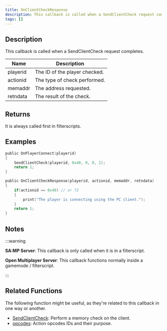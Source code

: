 ```yaml
---
title: OnClientCheckResponse
description: This callback is called when a SendClientCheck request completes
tags: []
---
```


## Description

This callback is called when a SendClientCheck request completes.

| Name          | Description                       |
| ------------- | --------------------------------- |
| playerid      | The ID of the player checked.     |
| actionid      | The type of check performed.      |
| memaddr       | The address requested.            |
| retndata      | The result of the check.          |

## Returns

It is always called first in filterscripts.

## Examples

```c
public OnPlayerConnect(playerid)
{
    SendClientCheck(playerid, 0x48, 0, 0, 2);
    return 1;
}

public OnClientCheckResponse(playerid, actionid, memaddr, retndata)
{
    if(actionid == 0x48) // or 72
    {
        print("The player is connecting using the PC client.");
    }
    return 1;
}
```

## Notes

:::warning

**SA:MP Server**: This callback is only called when it is in a filterscript.

**Open Multiplayer Server**: This callback functions normally inside a gamemode / filterscript. 

:::

## Related Functions

The following function might be useful, as they're related to this callback in one way or another. 

- [SendClientCheck](../functions/SendClientCheck): Perform a memory check on the client.
- [opcodes](../resources/opcodes.md): Action opcodes IDs and their purpose.